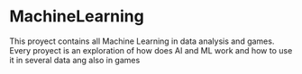 # MachineLearning
This proyect contains all Machine Learning in data analysis and games.
Every proyect is an exploration of how does AI and ML work and how to use it in several data ang also in games


